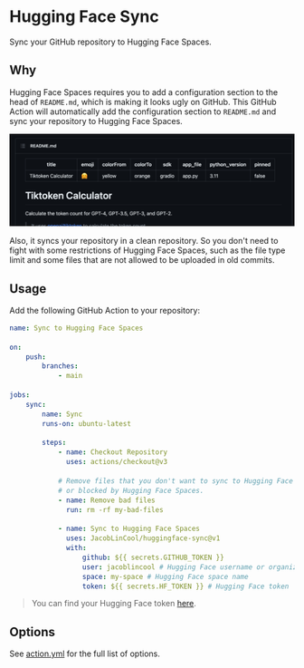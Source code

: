 # Hugging Face Sync

Sync your GitHub repository to Hugging Face Spaces.

## Why

Hugging Face Spaces requires you to add a configuration section to the head of `README.md`, which is making it looks ugly on GitHub. This GitHub Action will automatically add the configuration section to `README.md` and sync your repository to Hugging Face Spaces.

![ugly readme](./images//readme.png)

Also, it syncs your repository in a clean repository. So you don't need to fight with some restrictions of Hugging Face Spaces, such as the file type limit and some files that are not allowed to be uploaded in old commits.

## Usage

Add the following GitHub Action to your repository:

```yaml
name: Sync to Hugging Face Spaces

on:
    push:
        branches:
            - main

jobs:
    sync:
        name: Sync
        runs-on: ubuntu-latest

        steps:
            - name: Checkout Repository
              uses: actions/checkout@v3

            # Remove files that you don't want to sync to Hugging Face Spaces
            # or blocked by Hugging Face Spaces.
            - name: Remove bad files
              run: rm -rf my-bad-files

            - name: Sync to Hugging Face Spaces
              uses: JacobLinCool/huggingface-sync@v1
              with:
                  github: ${{ secrets.GITHUB_TOKEN }}
                  user: jacoblincool # Hugging Face username or organization name
                  space: my-space # Hugging Face space name
                  token: ${{ secrets.HF_TOKEN }} # Hugging Face token
```

> You can find your Hugging Face token [here](https://huggingface.co/settings/token).

## Options

See [action.yml](action.yml) for the full list of options.
